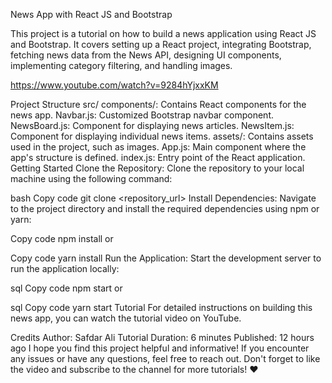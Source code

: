 News App with React JS and Bootstrap

This project is a tutorial on how to build a news application using React JS and Bootstrap. It covers setting up a React project, integrating Bootstrap, fetching news data from the News API, designing UI components, implementing category filtering, and handling images.

https://www.youtube.com/watch?v=9284hYjxxKM

Project Structure
src/
components/: Contains React components for the news app.
Navbar.js: Customized Bootstrap navbar component.
NewsBoard.js: Component for displaying news articles.
NewsItem.js: Component for displaying individual news items.
assets/: Contains assets used in the project, such as images.
App.js: Main component where the app's structure is defined.
index.js: Entry point of the React application.
Getting Started
Clone the Repository: Clone the repository to your local machine using the following command:

bash
Copy code
git clone <repository_url>
Install Dependencies: Navigate to the project directory and install the required dependencies using npm or yarn:

Copy code
npm install
or

Copy code
yarn install
Run the Application: Start the development server to run the application locally:

sql
Copy code
npm start
or

sql
Copy code
yarn start
Tutorial
For detailed instructions on building this news app, you can watch the tutorial video on YouTube.

Credits
Author: Safdar Ali
Tutorial Duration: 6 minutes
Published: 12 hours ago
I hope you find this project helpful and informative! If you encounter any issues or have any questions, feel free to reach out. Don't forget to like the video and subscribe to the channel for more tutorials! ❤️
